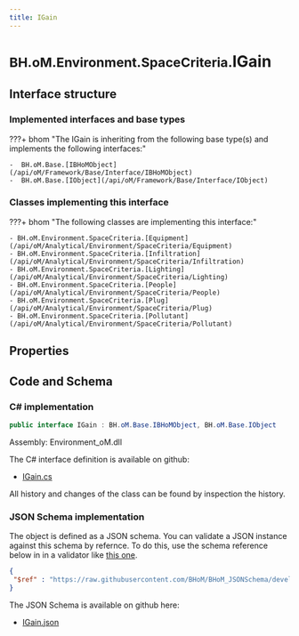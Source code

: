 ```yaml
---
title: IGain
---
```


# <small>BH.oM.Environment.SpaceCriteria.</small>**IGain**



## Interface structure

### Implemented interfaces and base types

???+ bhom "The IGain is inheriting from the following base type(s) and implements the following interfaces:"

    -  BH.oM.Base.[IBHoMObject](/api/oM/Framework/Base/Interface/IBHoMObject)
    -  BH.oM.Base.[IObject](/api/oM/Framework/Base/Interface/IObject)


### Classes implementing this interface

???+ bhom "The following classes are implementing this interface:"

    - BH.oM.Environment.SpaceCriteria.[Equipment](/api/oM/Analytical/Environment/SpaceCriteria/Equipment)
    - BH.oM.Environment.SpaceCriteria.[Infiltration](/api/oM/Analytical/Environment/SpaceCriteria/Infiltration)
    - BH.oM.Environment.SpaceCriteria.[Lighting](/api/oM/Analytical/Environment/SpaceCriteria/Lighting)
    - BH.oM.Environment.SpaceCriteria.[People](/api/oM/Analytical/Environment/SpaceCriteria/People)
    - BH.oM.Environment.SpaceCriteria.[Plug](/api/oM/Analytical/Environment/SpaceCriteria/Plug)
    - BH.oM.Environment.SpaceCriteria.[Pollutant](/api/oM/Analytical/Environment/SpaceCriteria/Pollutant)


## Properties

## Code and Schema

### C# implementation

``` C# title="C#"
public interface IGain : BH.oM.Base.IBHoMObject, BH.oM.Base.IObject
```

Assembly: Environment_oM.dll

The C# interface definition is available on github:

- [IGain.cs](https://github.com/BHoM/BHoM/blob/develop/Environment_oM/SpaceCriteria\IGain.cs)

All history and changes of the class can be found by inspection the history.
### JSON Schema implementation

The object is defined as a JSON schema. You can validate a JSON instance against this schema by refernce. To do this, use the schema reference below in in a validator like [this one](https://www.jsonschemavalidator.net/).

``` json title="JSON Schema"
{
 "$ref" : "https://raw.githubusercontent.com/BHoM/BHoM_JSONSchema/develop/Environment_oM/SpaceCriteria/IGain.json"
}
```

The JSON Schema is available on github here:

- [IGain.json](https://github.com/BHoM/BHoM_JSONSchema/blob/develop/Environment_oM/SpaceCriteria/IGain.json)

